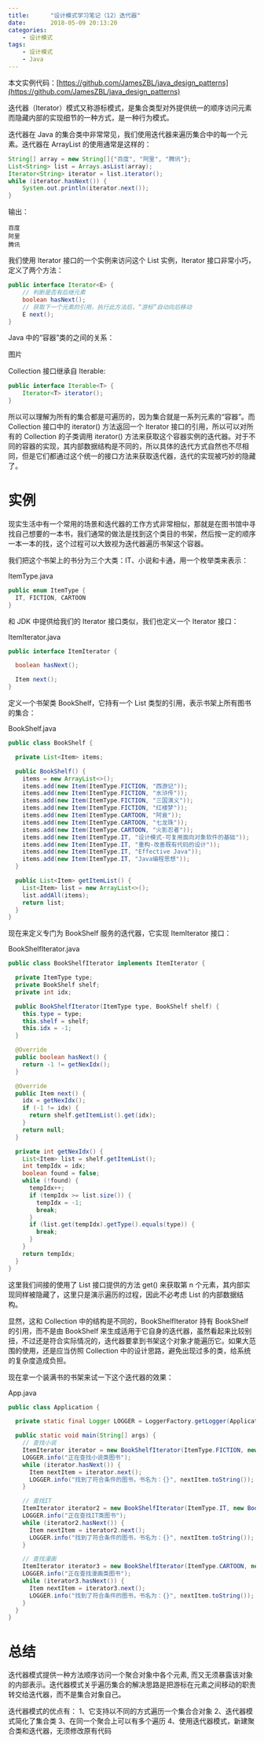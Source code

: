 ```yaml
---
title:      "设计模式学习笔记（12）迭代器"
date:       2018-05-09 20:13:20
categories:
    - 设计模式
tags:
    - 设计模式
    - Java
---
```

本文实例代码：[https://github.com/JamesZBL/java_design_patterns](https://github.com/JamesZBL/java_design_patterns)

迭代器（Iterator）模式又称游标模式，是集合类型对外提供统一的顺序访问元素而隐藏内部的实现细节的一种方式，是一种行为模式。
<!-- more -->
迭代器在 Java 的集合类中非常常见，我们使用迭代器来遍历集合中的每一个元素。迭代器在 ArrayList 的使用通常是这样的：

```java
String[] array = new String[]{"百度", "阿里", "腾讯"};
List<String> list = Arrays.asList(array);
Iterator<String> iterator = list.iterator();
while (iterator.hasNext()) {
    System.out.println(iterator.next());
}
```

输出：
```
百度
阿里
腾讯
```

我们使用 Iterator 接口的一个实例来访问这个 List 实例，Iterator 接口非常小巧，定义了两个方法：

```java
public interface Iterator<E> {
    // 判断是否有后继元素
    boolean hasNext();
    // 获取下一个元素的引用，执行此方法后，“游标”自动向后移动
    E next();
}
```
Java 中的“容器”类的之间的关系：

图片

Collection 接口继承自 Iterable:

```java
public interface Iterable<T> {
    Iterator<T> iterator();
}
```

所以可以理解为所有的集合都是可遍历的，因为集合就是一系列元素的“容器”。而 Collection 接口中的 iterator() 方法返回一个 Iterator 接口的引用，所以可以对所有的 Collection 的子类调用 iterator() 方法来获取这个容器实例的迭代器。对于不同的容器的实现，其内部数据结构是不同的，所以具体的迭代方式自然也不尽相同，但是它们都通过这个统一的接口方法来获取迭代器，迭代的实现被巧妙的隐藏了。

# 实例

现实生活中有一个常用的场景和迭代器的工作方式非常相似，那就是在图书馆中寻找自己想要的一本书，我们通常的做法是找到这个类目的书架，然后按一定的顺序一本一本的找，这个过程可以大致视为迭代器遍历书架这个容器。

我们把这个书架上的书分为三个大类：IT、小说和卡通，用一个枚举类来表示：

ItemType.java
```java
public enum ItemType {
  IT, FICTION, CARTOON
}
```

和 JDK 中提供给我们的 Iterator 接口类似，我们也定义一个 Iterator 接口：

ItemIterator.java

```java
public interface ItemIterator {

  boolean hasNext();

  Item next();
}
```

定义一个书架类 BookShelf，它持有一个 List<ItemType> 类型的引用，表示书架上所有图书的集合：

BookShelf.java

```java
public class BookShelf {

  private List<Item> items;

  public BookShelf() {
    items = new ArrayList<>();
    items.add(new Item(ItemType.FICTION, "西游记"));
    items.add(new Item(ItemType.FICTION, "水浒传"));
    items.add(new Item(ItemType.FICTION, "三国演义"));
    items.add(new Item(ItemType.FICTION, "红楼梦"));
    items.add(new Item(ItemType.CARTOON, "阿衰"));
    items.add(new Item(ItemType.CARTOON, "七龙珠"));
    items.add(new Item(ItemType.CARTOON, "火影忍者"));
    items.add(new Item(ItemType.IT, "设计模式-可复用面向对象软件的基础"));
    items.add(new Item(ItemType.IT, "重构-改善既有代码的设计"));
    items.add(new Item(ItemType.IT, "Effective Java"));
    items.add(new Item(ItemType.IT, "Java编程思想"));
  }

  public List<Item> getItemList() {
    List<Item> list = new ArrayList<>();
    list.addAll(items);
    return list;
  }
}
```

现在来定义专门为 BookShelf 服务的迭代器，它实现 ItemIterator 接口：

BookShelfIterator.java

```java
public class BookShelfIterator implements ItemIterator {

  private ItemType type;
  private BookShelf shelf;
  private int idx;

  public BookShelfIterator(ItemType type, BookShelf shelf) {
    this.type = type;
    this.shelf = shelf;
    this.idx = -1;
  }

  @Override
  public boolean hasNext() {
    return -1 != getNexIdx();
  }

  @Override
  public Item next() {
    idx = getNexIdx();
    if (-1 != idx) {
      return shelf.getItemList().get(idx);
    }
    return null;
  }

  private int getNexIdx() {
    List<Item> list = shelf.getItemList();
    int tempIdx = idx;
    boolean found = false;
    while (!found) {
      tempIdx++;
      if (tempIdx >= list.size()) {
        tempIdx = -1;
        break;
      }
      if (list.get(tempIdx).getType().equals(type)) {
        break;
      }
    }
    return tempIdx;
  }
}
```

这里我们间接的使用了 List 接口提供的方法 get() 来获取第 n 个元素，其内部实现同样被隐藏了，这里只是演示遍历的过程，因此不必考虑 List 的内部数据结构。

显然，这和 Collection 中的结构是不同的，BookShelfIterator 持有 BookShelf 的引用，而不是由 BookShelf 来生成适用于它自身的迭代器，虽然看起来比较别扭，不过还是符合实际情况的，迭代器要拿到书架这个对象才能遍历它。如果大范围的使用，还是应当仿照 Collection 中的设计思路，避免出现过多的类，给系统的复杂度造成负担。

现在拿一个装满书的书架来试一下这个迭代器的效果：

App.java

```java
public class Application {

  private static final Logger LOGGER = LoggerFactory.getLogger(Application.class);

  public static void main(String[] args) {
    // 查找小说
    ItemIterator iterator = new BookShelfIterator(ItemType.FICTION, new BookShelf());
    LOGGER.info("正在查找小说类图书");
    while (iterator.hasNext()) {
      Item nextItem = iterator.next();
      LOGGER.info("找到了符合条件的图书，书名为：{}", nextItem.toString());
    }

    // 查找IT
    ItemIterator iterator2 = new BookShelfIterator(ItemType.IT, new BookShelf());
    LOGGER.info("正在查找IT类图书");
    while (iterator2.hasNext()) {
      Item nextItem = iterator2.next();
      LOGGER.info("找到了符合条件的图书，书名为：{}", nextItem.toString());
    }

    // 查找漫画
    ItemIterator iterator3 = new BookShelfIterator(ItemType.CARTOON, new BookShelf());
    LOGGER.info("正在查找漫画类图书");
    while (iterator3.hasNext()) {
      Item nextItem = iterator3.next();
      LOGGER.info("找到了符合条件的图书，书名为：{}", nextItem.toString());
    }
  }
}
```


# 总结

迭代器模式提供一种方法顺序访问一个聚合对象中各个元素, 而又无须暴露该对象的内部表示。迭代器模式关乎遍历集合的解决思路是把游标在元素之间移动的职责转交给迭代器，而不是集合对象自己。

迭代器模式的优点有：
1、它支持以不同的方式遍历一个集合合对象
2、迭代器模式简化了集合类
3、在同一个聚合上可以有多个遍历
4、使用迭代器模式，新建聚合类和迭代器，无须修改原有代码
